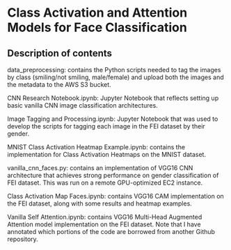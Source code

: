 # Class Activation and Attention Models for Face Classification

## Description of contents

data_preprocessing: contains the Python scripts needed to tag the images by class (smiling/not smiling, male/female) and upload both the images and the metadata to the AWS S3 bucket.

CNN Research Notebook.ipynb: Jupyter Notebook that reflects setting up basic vanilla CNN image classification architectures.

Image Tagging and Processing.ipynb: Jupyter Notebook that was used to develop the scripts for tagging each image in the FEI dataset by their gender.

MNIST Class Activation Heatmap Example.ipynb: contains the implementation for Class Activation Heatmaps on the MNIST dataset.

vanilla_cnn_faces.py: contains an implementation of VGG16 CNN architecture that achieves strong performance on gender classification of FEI dataset. This was run on a remote GPU-optimized EC2 instance.

Class Activation Map Faces.ipynb: contains VGG16 CAM implementation on the FEI dataset, along with some results and heatmap examples.

Vanilla Self Attention.ipynb: contains VGG16 Multi-Head Augmented Attention model implementation on the FEI dataset. Note that I have annotated which portions of the code are borrowed from another Github repository.
